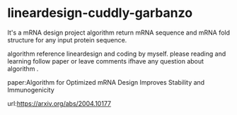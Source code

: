 # lineardesign-cuddly-garbanzo
It's a mRNA design project  algorithm return mRNA sequence and mRNA fold structure for any input protein sequence.

algorithm reference lineardesign and coding by myself. please reading and learning follow paper or leave comments ifhave any question about algorithm .

paper:Algorithm for Optimized mRNA Design Improves Stability and Immunogenicity

url:https://arxiv.org/abs/2004.10177
